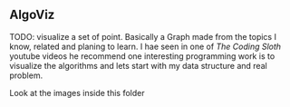 ## AlgoViz
TODO: 
visualize a set of point. Basically a Graph made from the topics I know, related and planing to learn.
I hae seen in one of *The Coding Sloth* youtube videos he recommend one interesting programming work is to visualize the algorithms and lets start with my data structure and real problem. 

Look at the images inside this folder